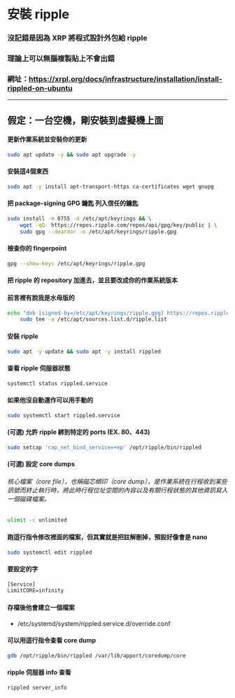 # 安裝 ripple
### 沒記錯是因為 XRP 將程式設計外包給 ripple
### 理論上可以無腦複製貼上不會出錯
### 網址：https://xrpl.org/docs/infrastructure/installation/install-rippled-on-ubuntu
------------------------------------------------------
## 假定：一台空機，剛安裝到虛擬機上面
#### 更新作業系統並安裝你的更新
```bash
sudo apt update -y && sudo apt upgrade -y
```
#### 安裝這4個東西
```bash
sudo apt -y install apt-transport-https ca-certificates wget gnupg
```
#### 把 package-signing GPG 鑰匙 列入信任的鑰匙
```bash
sudo install -m 0755 -d /etc/apt/keyrings && \
    wget -qO- https://repos.ripple.com/repos/api/gpg/key/public | \
    sudo gpg --dearmor -o /etc/apt/keyrings/ripple.gpg
```
#### 檢查你的 fingerpoint
```bash
gpg --show-keys /etc/apt/keyrings/ripple.gpg
```
#### 把 ripple 的 repository 加進去，並且要改成你的作業系統版本
#### 前言裡有說我是水母版的
```bash
echo "deb [signed-by=/etc/apt/keyrings/ripple.gpg] https://repos.ripple.com/repos/rippled-deb jammy stable" | \
    sudo tee -a /etc/apt/sources.list.d/ripple.list
```
#### 安裝 ripple
```bash
sudo apt -y update && sudo apt -y install rippled
```
#### 查看 ripple 伺服器狀態
```bash
systemctl status rippled.service
```
#### 如果他沒自動運作可以用手動的
```bash
sudo systemctl start rippled.service
```
#### (可選) 允許 ripple 綁到特定的 ports (EX. 80、443)
```bash
sudo setcap 'cap_net_bind_service=+ep' /opt/ripple/bin/rippled
```
#### (可選) 設定 core dumps
###### 核心檔案（core file），也稱磁芯傾印（core dump），是作業系統在行程收到某些訊號而終止執行時，將此時行程位址空間的內容以及有關行程狀態的其他資訊寫入一個磁碟檔案。
```bash
ulimit -c unlimited
```
#### 跑這行指令修改裡面的檔案，但其實就是把註解刪掉，預設好像會是 nano
```bash
sudo systemctl edit rippled
```
#### 要設定的字
```txt
[Service]
LimitCORE=infinity
```
#### 存檔後他會建立一個檔案
- /etc/systemd/system/rippled.service.d/override.conf
#### 可以用這行指令查看 core dump
```bash
gdb /opt/ripple/bin/rippled /var/lib/apport/coredump/core
```
#### ripple 伺服器 info 查看
```bash
rippled server_info
```
